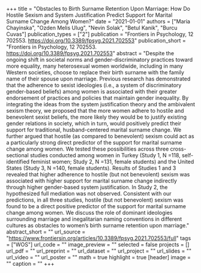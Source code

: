 +++
title = "Obstacles to Birth Surname Retention Upon Marriage: How Do Hostile Sexism and System Justification Predict Support for Marital Surname Change Among Women?"
date = "2021-01-01"
authors = ["Maria Chayinska", "Ozden Melis Ulug", "Nevin Solak", "Betul Kanik", "Burcu Cuvas"]
publication_types = ["2"]
publication = "Frontiers in Psychology, 12 702553. https://doi.org/10.3389/fpsyg.2021.702553"
publication_short = "Frontiers in Psychology, 12 702553. https://doi.org/10.3389/fpsyg.2021.702553"
abstract = "Despite the ongoing shift in societal norms and gender-discriminatory practices toward more equality, many heterosexual women worldwide, including in many Western societies, choose to replace their birth surname with the family name of their spouse upon marriage. Previous research has demonstrated that the adherence to sexist ideologies (i.e., a system of discriminatory gender-based beliefs) among women is associated with their greater endorsement of practices and policies that maintain gender inequality. By integrating the ideas from the system justification theory and the ambivalent sexism theory, we proposed that the more women adhere to hostile and benevolent sexist beliefs, the more likely they would be to justify existing gender relations in society, which in turn, would positively predict their support for traditional, husband-centered marital surname change. We further argued that hostile (as compared to benevolent) sexism could act as a particularly strong direct predictor of the support for marital surname change among women. We tested these possibilities across three cross-sectional studies conducted among women in Turkey (Study 1,               N               =118, self-identified feminist women; Study 2,               N               =131, female students) and the United States (Study 3,               N               =140, female students). Results of Studies 1 and 3 revealed that higher adherence to hostile (but not benevolent) sexism was associated with higher support for marital surname change indirectly through higher gender-based system justification. In Study 2, the hypothesized full mediation was not observed. Consistent with our predictions, in all three studies, hostile (but not benevolent) sexism was found to be a direct positive predictor of the support for marital surname change among women. We discuss the role of dominant ideologies surrounding marriage and inegalitarian naming conventions in different cultures as obstacles to women’s birth surname retention upon marriage."
abstract_short = ""
url_source = "https://www.frontiersin.org/articles/10.3389/fpsyg.2021.702553/full"
tags = ["WOS"]
url_code = ""
image_preview = ""
selected = false
projects = []
url_pdf = ""
url_preprint = ""
url_dataset = ""
url_project = ""
url_slides = ""
url_video = ""
url_poster = ""
math = true
highlight = true
[header]
image = ""
caption = ""
+++
